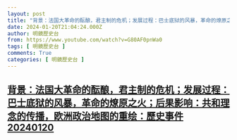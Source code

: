 ```yaml
---
layout: post
title: "背景：法国大革命的酝酿，君主制的危机；发展过程：巴士底狱的风暴，革命的燎原之火；后果影响：共和理念的传播，欧洲政治地图的重绘：歷史事件20240120"
date: 2024-01-20T21:04:24.000Z
author: 明鏡歷史台
from: https://www.youtube.com/watch?v=G80AF0pnWa0
tags: [ 明鏡歷史台 ]
comments: True
categories: [ 明鏡歷史台 ]
---
```

<!--1705784664000-->
[背景：法国大革命的酝酿，君主制的危机；发展过程：巴士底狱的风暴，革命的燎原之火；后果影响：共和理念的传播，欧洲政治地图的重绘：歷史事件20240120](https://www.youtube.com/watch?v=G80AF0pnWa0)
------

<div>

</div>
